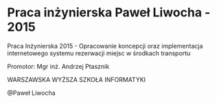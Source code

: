# Praca inżynierska Paweł Liwocha - 2015
Praca Inżynierska 2015 - Opracowanie koncepcji oraz implementacja internetowego systemu rezerwacji miejsc w środkach transportu

Promotor:
Mgr inż. Andrzej Ptasznik

WARSZAWSKA  WYŻSZA  SZKOŁA  INFORMATYKI

@Paweł Liwocha